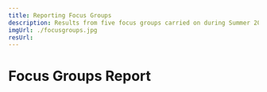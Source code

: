 ```yaml
---
title: Reporting Focus Groups
description: Results from five focus groups carried on during Summer 2021
imgUrl: ./focusgroups.jpg
resUrl: 
---
```

# Focus Groups Report